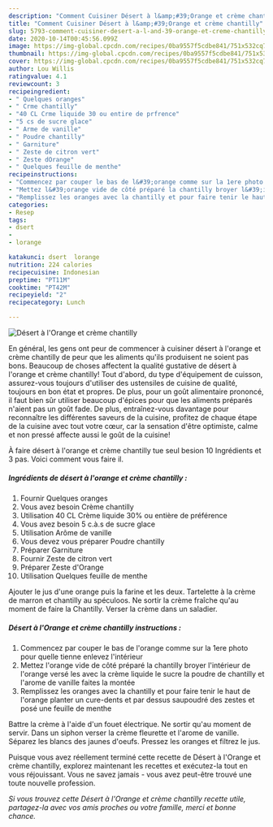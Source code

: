 ```yaml
---
description: "Comment Cuisiner Désert à l&amp;#39;Orange et crème chantilly"
title: "Comment Cuisiner Désert à l&amp;#39;Orange et crème chantilly"
slug: 5793-comment-cuisiner-desert-a-l-and-39-orange-et-creme-chantilly
date: 2020-10-14T00:45:56.099Z
image: https://img-global.cpcdn.com/recipes/0ba9557f5cdbe841/751x532cq70/desert-a-lorange-et-creme-chantilly-photo-principale-de-la-recette.jpg
thumbnail: https://img-global.cpcdn.com/recipes/0ba9557f5cdbe841/751x532cq70/desert-a-lorange-et-creme-chantilly-photo-principale-de-la-recette.jpg
cover: https://img-global.cpcdn.com/recipes/0ba9557f5cdbe841/751x532cq70/desert-a-lorange-et-creme-chantilly-photo-principale-de-la-recette.jpg
author: Lou Willis
ratingvalue: 4.1
reviewcount: 3
recipeingredient:
- " Quelques oranges"
- " Crme chantilly"
- "40 CL Crme liquide 30 ou entire de prfrence"
- "5 cs de sucre glace"
- " Arme de vanille"
- " Poudre chantilly"
- " Garniture"
- " Zeste de citron vert"
- " Zeste dOrange"
- " Quelques feuille de menthe"
recipeinstructions:
- "Commencez par couper le bas de l&#39;orange comme sur la 1ere photo pour quelle tienne enlevez l&#39;intérieur"
- "Mettez l&#39;orange vide de côté préparé la chantilly broyer l&#39;intérieur de l&#39;orange versé les avec la crème liquide le sucre la poudre de chantilly et l&#39;arome de vanille faites la montée"
- "Remplissez les oranges avec la chantilly et pour faire tenir le haut de l&#39;orange planter un cure-dents et par dessus saupoudré des zestes et posé une feuille de menthe"
categories:
- Resep
tags:
- dsert
- 
- lorange

katakunci: dsert  lorange 
nutrition: 224 calories
recipecuisine: Indonesian
preptime: "PT11M"
cooktime: "PT42M"
recipeyield: "2"
recipecategory: Lunch

---
```



![Désert à l&#39;Orange et crème chantilly](https://img-global.cpcdn.com/recipes/0ba9557f5cdbe841/751x532cq70/desert-a-lorange-et-creme-chantilly-photo-principale-de-la-recette.jpg)

En général, les gens ont peur de commencer à cuisiner désert à l&#39;orange et crème chantilly de peur que les aliments qu'ils produisent ne soient pas bons. Beaucoup de choses affectent la qualité gustative de désert à l&#39;orange et crème chantilly! Tout d'abord, du type d'équipement de cuisson, assurez-vous toujours d'utiliser des ustensiles de cuisine de qualité, toujours en bon état et propres. De plus, pour un goût alimentaire prononcé, il faut bien sûr utiliser beaucoup d'épices pour que les aliments préparés n'aient pas un goût fade. De plus, entraînez-vous davantage pour reconnaître les différentes saveurs de la cuisine, profitez de chaque étape de la cuisine avec tout votre cœur, car la sensation d'être optimiste, calme et non pressé affecte aussi le goût de la cuisine!

<!--inarticleads1-->

À faire désert à l&#39;orange et crème chantilly tue seul besion 10 Ingrédients et 3 pas. Voici comment vous faire il.

##### Ingrédients de désert à l&#39;orange et crème chantilly :

1. Fournir  Quelques oranges
1. Vous avez besoin  Crème chantilly
1. Utilisation 40 CL Crème liquide 30% ou entière de préférence
1. Vous avez besoin 5 c.à.s de sucre glace
1. Utilisation  Arôme de vanille
1. Vous devez vous préparer  Poudre chantilly
1. Préparer  Garniture
1. Fournir  Zeste de citron vert
1. Préparer  Zeste d&#39;Orange
1. Utilisation  Quelques feuille de menthe


Ajouter le jus d&#39;une orange puis la farine et les deux. Tartelette à la crème de marron et chantilly au spéculoos. Ne sortir la crème fraîche qu&#39;au moment de faire la Chantilly. Verser la crème dans un saladier. 

<!--inarticleads2-->

##### Désert à l&#39;Orange et crème chantilly instructions :

1. Commencez par couper le bas de l&#39;orange comme sur la 1ere photo pour quelle tienne enlevez l&#39;intérieur
1. Mettez l&#39;orange vide de côté préparé la chantilly broyer l&#39;intérieur de l&#39;orange versé les avec la crème liquide le sucre la poudre de chantilly et l&#39;arome de vanille faites la montée
1. Remplissez les oranges avec la chantilly et pour faire tenir le haut de l&#39;orange planter un cure-dents et par dessus saupoudré des zestes et posé une feuille de menthe


Battre la crème à l&#39;aide d&#39;un fouet électrique. Ne sortir qu&#39;au moment de servir. Dans un siphon verser la crème fleurette et l&#39;arome de vanille. Séparez les blancs des jaunes d&#39;oeufs. Pressez les oranges et filtrez le jus. 

<!--inarticleads1-->

<p>
Puisque vous avez réellement terminé cette recette de Désert à l&#39;Orange et crème chantilly, explorez maintenant les recettes et exécutez-la tout en vous réjouissant. Vous ne savez jamais - vous avez peut-être trouvé une toute nouvelle profession.
</p>

<p>
<i>Si vous trouvez cette Désert à l&#39;Orange et crème chantilly recette utile, partagez-la avec vos amis proches ou votre famille, merci et bonne chance.</i>
</p>
